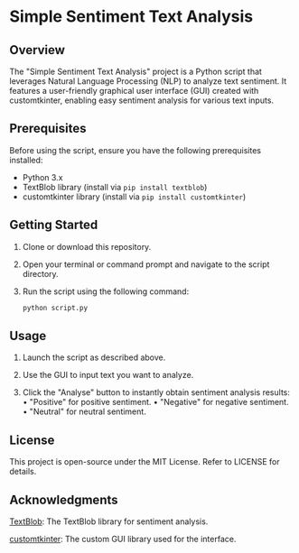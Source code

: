 # Simple Sentiment Text Analysis

## Overview

The "Simple Sentiment Text Analysis" project is a Python script that leverages Natural Language Processing (NLP) to analyze text sentiment. It features a user-friendly graphical user interface (GUI) created with customtkinter, enabling easy sentiment analysis for various text inputs.

## Prerequisites

Before using the script, ensure you have the following prerequisites installed:

- Python 3.x
- TextBlob library (install via `pip install textblob`)
- customtkinter library (install via `pip install customtkinter`)

## Getting Started

1. Clone or download this repository.

2. Open your terminal or command prompt and navigate to the script directory.

3. Run the script using the following command:
   ```bash
   python script.py

## Usage

1. Launch the script as described above.

2. Use the GUI to input text you want to analyze.

3. Click the "Analyse" button to instantly obtain sentiment analysis results:
        • "Positive" for positive sentiment.
        • "Negative" for negative sentiment.
        • "Neutral" for neutral sentiment.

## License

This project is open-source under the MIT License. Refer to LICENSE for details.

## Acknowledgments

[TextBlob](https://textblob.readthedocs.io/en/dev/): The TextBlob library for sentiment analysis.

[customtkinter](https://customtkinter.tomschimansky.com/): The custom GUI library used for the interface.
